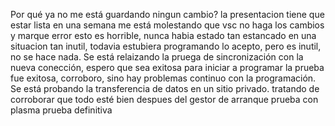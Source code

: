 Por qué ya no me está guardando ningun cambio? la presentacion tiene que estar lista en una semana
me está molestando que vsc no haga los cambios y marque error
esto es horrible, nunca habia estado tan estancado en una situacion tan inutil, todavia estubiera programando lo acepto, pero es inutil, no se hace nada.
Se está relaizando la pruega de sincronización con la nueva conección, espero que sea exitosa para iniciar a programar
la prueba fue exitosa, corroboro, sino hay problemas continuo con la programación.
Se está probando la transferencia de datos en un sitio privado.
tratando de corroborar que todo esté bien despues del gestor de arranque
prueba con plasma
prueba definitiva